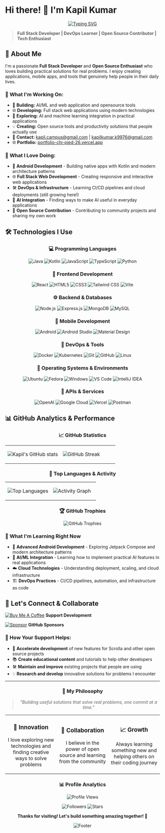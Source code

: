 # Hi there! 👋 I'm Kapil Kumar

<div align="center">

[![Typing SVG](https://readme-typing-svg.herokuapp.com?font=Fira+Code&pause=1000&color=36BCF7&center=true&vCenter=true&width=600&lines=Full+Stack+Developer+%7C+DevOps+Engineer;Open+Source+Enthusiast+%7C+Tech+Explorer;Building+Creative+Solutions+for+Real+Problems;Android+%7C+Web+%7C+Cloud+%7C+Learning)](https://git.io/typing-svg)

</div>

> **Full Stack Developer | DevOps Learner | Open Source Contributor | Tech Enthusiast**

## 🚀 About Me

I'm a passionate **Full Stack Developer** and **Open Source Enthusiast** who loves building practical solutions for real problems. I enjoy creating applications, mobile apps, and tools that genuinely help people in their daily lives.

### 🎯 **What I'm Working On:**
- 🔭 **Building:**  AI/ML and web application and opensource tools
- 🌐 **Developing:** Full stack web applications using modern technologies
- 🤖 **Exploring:** AI and machine learning integration in practical applications
- 💡 **Creating:** Open source tools and productivity solutions that people actually use
- 📧 **Contact:** kapil.campus@gmail.com | kapilkumar.k9976@gmail.com
- 🌐 **Portfolio:** [portfolio-chi-pied-26.vercel.app](https://portfolio-chi-pied-26.vercel.app/)

### 🚀 **What I Love Doing:**
- 📱 **Android Development** - Building native apps with Kotlin and modern architecture patterns
- 🌐 **Full Stack Web Development** - Creating responsive and interactive web applications
- 🛠️ **DevOps & Infrastructure** - Learning CI/CD pipelines and cloud deployments (still growing here!)
- 🤖 **AI Integration** - Finding ways to make AI useful in everyday applications
- 🔧 **Open Source Contribution** - Contributing to community projects and sharing my own work


## 🛠️ Technologies I Use

<div align="center">

### **💻 Programming Languages**
![Java](https://img.shields.io/badge/Java-ED8B00?style=for-the-badge&logo=java&logoColor=white)
![Kotlin](https://img.shields.io/badge/Kotlin-0095D5?style=for-the-badge&logo=kotlin&logoColor=white)
![JavaScript](https://img.shields.io/badge/JavaScript-F7DF1E?style=for-the-badge&logo=javascript&logoColor=black)
![TypeScript](https://img.shields.io/badge/TypeScript-007ACC?style=for-the-badge&logo=typescript&logoColor=white)
![Python](https://img.shields.io/badge/Python-3776AB?style=for-the-badge&logo=python&logoColor=white)

### **🎨 Frontend Development**
![React](https://img.shields.io/badge/React-20232A?style=for-the-badge&logo=react&logoColor=61DAFB)
![HTML5](https://img.shields.io/badge/HTML5-E34F26?style=for-the-badge&logo=html5&logoColor=white)
![CSS3](https://img.shields.io/badge/CSS3-1572B6?style=for-the-badge&logo=css3&logoColor=white)
![Tailwind CSS](https://img.shields.io/badge/Tailwind_CSS-38B2AC?style=for-the-badge&logo=tailwind-css&logoColor=white)
![Vite](https://img.shields.io/badge/Vite-646CFF?style=for-the-badge&logo=vite&logoColor=white)

### **⚙️ Backend & Databases**
![Node.js](https://img.shields.io/badge/Node.js-43853D?style=for-the-badge&logo=node.js&logoColor=white)
![Express.js](https://img.shields.io/badge/Express.js-404D59?style=for-the-badge&logo=express&logoColor=white)
![MongoDB](https://img.shields.io/badge/MongoDB-4EA94B?style=for-the-badge&logo=mongodb&logoColor=white)
![MySQL](https://img.shields.io/badge/MySQL-00000F?style=for-the-badge&logo=mysql&logoColor=white)

### **📱 Mobile Development**
![Android](https://img.shields.io/badge/Android-3DDC84?style=for-the-badge&logo=android&logoColor=white)
![Android Studio](https://img.shields.io/badge/Android_Studio-3DDC84?style=for-the-badge&logo=android-studio&logoColor=white)
![Material Design](https://img.shields.io/badge/Material_Design-757575?style=for-the-badge&logo=material-design&logoColor=white)

### **🔧 DevOps & Tools**
![Docker](https://img.shields.io/badge/Docker-2496ED?style=for-the-badge&logo=docker&logoColor=white)
![Kubernetes](https://img.shields.io/badge/Kubernetes-326CE5?style=for-the-badge&logo=kubernetes&logoColor=white)
![Git](https://img.shields.io/badge/Git-F05032?style=for-the-badge&logo=git&logoColor=white)
![GitHub](https://img.shields.io/badge/GitHub-100000?style=for-the-badge&logo=github&logoColor=white)
![Linux](https://img.shields.io/badge/Linux-FCC624?style=for-the-badge&logo=linux&logoColor=black)

### **🐧 Operating Systems & Environments**
![Ubuntu](https://img.shields.io/badge/Ubuntu-E95420?style=for-the-badge&logo=ubuntu&logoColor=white)
![Fedora](https://img.shields.io/badge/Fedora-294172?style=for-the-badge&logo=fedora&logoColor=white)
![Windows](https://img.shields.io/badge/Windows-0078D6?style=for-the-badge&logo=windows&logoColor=white)
![VS Code](https://img.shields.io/badge/VS_Code-0078D4?style=for-the-badge&logo=visual%20studio%20code&logoColor=white)
![IntelliJ IDEA](https://img.shields.io/badge/IntelliJ_IDEA-000000?style=for-the-badge&logo=intellij-idea&logoColor=white)

### **🔌 APIs & Services**
![OpenAI](https://img.shields.io/badge/OpenAI-412991?style=for-the-badge&logo=openai&logoColor=white)
![Google Cloud](https://img.shields.io/badge/Google_Cloud-4285F4?style=for-the-badge&logo=google-cloud&logoColor=white)
![Vercel](https://img.shields.io/badge/Vercel-000000?style=for-the-badge&logo=vercel&logoColor=white)
![Postman](https://img.shields.io/badge/Postman-FF6C37?style=for-the-badge&logo=postman&logoColor=white)

</div>

## 📊 GitHub Analytics & Performance

<div align="center">

### **📈 GitHub Statistics**

<table>
<tr>
<td width="50%">

![Kapil's GitHub stats](https://github-readme-stats.vercel.app/api?username=W1LDN16H7&theme=tokyonight&show_icons=true&hide_border=true&count_private=true&include_all_commits=true)

</td>
<td width="50%">

![GitHub Streak](https://github-readme-streak-stats.herokuapp.com/?user=W1LDN16H7&theme=tokyonight&hide_border=true)

</td>
</tr>
</table>

### **🎯 Top Languages & Activity**

<table>
<tr>
<td width="50%">

![Top Languages](https://github-readme-stats.vercel.app/api/top-langs/?username=W1LDN16H7&theme=tokyonight&show_icons=true&hide_border=true&layout=compact&langs_count=8)

</td>
<td width="50%">

![Activity Graph](https://github-readme-activity-graph.vercel.app/graph?username=W1LDN16H7&theme=tokyo-night&hide_border=true&area=true)

</td>
</tr>
</table>

### **🏆 GitHub Trophies**
![GitHub Trophies](https://github-profile-trophy.vercel.app/?username=W1LDN16H7&theme=tokyonight&no-frame=true&no-bg=true&margin-w=4&row=2&column=4)



</div>



### 🌱 **What I'm Learning Right Now**
- 📱 **Advanced Android Development** - Exploring Jetpack Compose and modern architecture patterns
- 🤖 **AI/ML Integration** - Learning how to implement practical AI features in real applications
- ☁️ **Cloud Technologies** - Understanding deployment, scaling, and cloud infrastructure
- 🏗️ **DevOps Practices** - CI/CD pipelines, automation, and infrastructure as code

## 🤝 Let's Connect & Collaborate


</td>

<td align="center">

<td align="center">





[![Buy Me A Coffee](https://img.shields.io/badge/Buy%20Me%20A%20Coffee-FFDD00?style=for-the-badge&logo=buy-me-a-coffee&logoColor=black)](https://buymeacoffee.com/kapil7.kumar)
**Support Development**

</td>
<td align="center">

[![Sponsor](https://img.shields.io/badge/Sponsor-GitHub-red?style=for-the-badge&logo=github&logoColor=white)](https://github.com/sponsors/W1LDN16H7)
**GitHub Sponsors**

</td>
</tr>
</table>

### **🎯 How Your Support Helps:**
- 🚀 **Accelerate development** of new features for Scrolla and other open source projects
- 📚 **Create educational content** and tutorials to help other developers  
- 🛠️ **Maintain and improve** existing projects that people are using
- 💡 **Research and develop** innovative solutions for problems I encounter

</div>

---

<div align="center">

### **💭 My Philosophy**

> *"Building useful solutions that solve real problems, one commit at a time."*

<table>
<tr>
<td align="center" width="33%">

### 🚀 **Innovation**
I love exploring new technologies and finding creative ways to solve problems

</td>
<td align="center" width="33%">

### 🤝 **Collaboration** 
I believe in the power of open source and learning from the community

</td>
<td align="center" width="33%">

### 📈 **Growth**
Always learning something new and helping others on their coding journey

</td>
</tr>
</table>

### **📊 Profile Analytics**

![Profile Views](https://profile-counter.glitch.me/W1LDN16H7/count.svg)

![Followers](https://img.shields.io/github/followers/W1LDN16H7?style=for-the-badge&color=blue)
![Stars](https://img.shields.io/github/stars/W1LDN16H7?style=for-the-badge&color=yellow)

**Thanks for visiting! Let's build something amazing together! 🚀**

![Footer](https://capsule-render.vercel.app/api?type=waving&color=gradient&height=100&section=footer)

</div>
